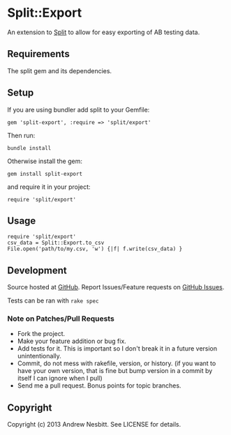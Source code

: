# Split::Export

An extension to [Split](http://github.com/andrew/split) to allow for easy exporting of AB testing data.

## Requirements

The split gem and its dependencies.

## Setup

If you are using bundler add split to your Gemfile:

    gem 'split-export', :require => 'split/export'

Then run:

    bundle install

Otherwise install the gem:

    gem install split-export

and require it in your project:

    require 'split/export'

## Usage

    require 'split/export'
    csv_data = Split::Export.to_csv
    File.open('path/to/my.csv, 'w') {|f| f.write(csv_data) }

## Development

Source hosted at [GitHub](http://github.com/andrew/split-export).
Report Issues/Feature requests on [GitHub Issues](http://github.com/andrew/split-export/issues).

Tests can be ran with `rake spec`

### Note on Patches/Pull Requests

 * Fork the project.
 * Make your feature addition or bug fix.
 * Add tests for it. This is important so I don't break it in a
   future version unintentionally.
 * Commit, do not mess with rakefile, version, or history.
   (if you want to have your own version, that is fine but bump version in a commit by itself I can ignore when I pull)
 * Send me a pull request. Bonus points for topic branches.

## Copyright

Copyright (c) 2013 Andrew Nesbitt. See LICENSE for details.